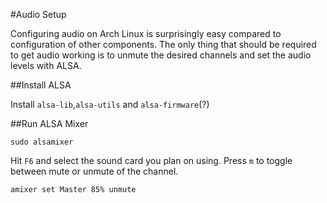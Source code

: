 #Audio Setup

Configuring audio on Arch Linux is surprisingly easy compared to configuration of other components. The only thing that should be required to get audio working is to unmute the desired channels and set the audio levels with ALSA.

##Install ALSA

Install `alsa-lib`,`alsa-utils` and `alsa-firmware`(?) 

##Run ALSA Mixer

```
sudo alsamixer
```

Hit `F6` and select the sound card you plan on using. 
Press `m` to toggle between mute or unmute of the channel. 

```
amixer set Master 85% unmute
```

